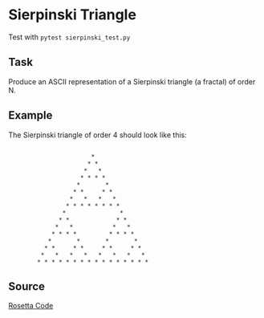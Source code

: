 # Sierpinski Triangle

Test with ```pytest sierpinski_test.py```

## Task
Produce an ASCII representation of a Sierpinski triangle (a fractal) of order N.

## Example
The Sierpinski triangle of order 4 should look like this:
```

                       *
                      * *
                     *   *
                    * * * *
                   *       *
                  * *     * *
                 *   *   *   *
                * * * * * * * *
               *               *
              * *             * *
             *   *           *   *
            * * * *         * * * *
           *       *       *       *
          * *     * *     * *     * *
         *   *   *   *   *   *   *   *
        * * * * * * * * * * * * * * * *
```

## Source
[Rosetta Code](https://rosettacode.org/wiki/Sierpinski_triangle#Python)
